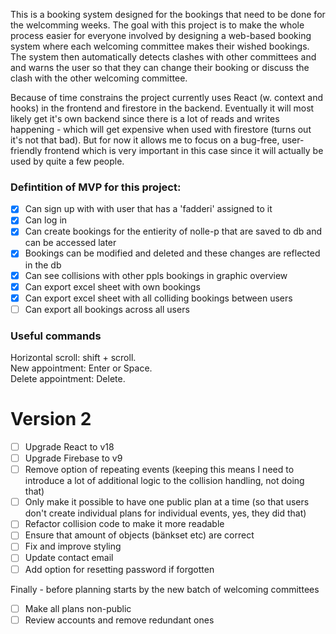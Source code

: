 This is a booking system designed for the bookings that need to be done for the welcomming weeks.
The goal with this project is to make the whole process easier for everyone involved by designing a web-based booking system where each welcoming committee makes their wished bookings. The system then automatically detects clashes with other committees and and warns the user so that they can change their booking or discuss the clash with the other welcoming committee.

Because of time constrains the project currently uses React (w. context and hooks) in the frontend and firestore in the backend. Eventually it will most likely get it's own backend since there is a lot of reads and writes happening - which will get expensive when used with firestore (turns out it's not that bad). But for now it allows me to focus on a bug-free, user-friendly frontend which is very important in this case since it will actually be used by quite a few people.

### Defintition of MVP for this project:

- [x] Can sign up with with user that has a 'fadderi' assigned to it
- [x] Can log in
- [x] Can create bookings for the entierity of nolle-p that are saved to db and can be accessed later
- [x] Bookings can be modified and deleted and these changes are reflected in the db
- [x] Can see collisions with other ppls bookings in graphic overview
- [X] Can export excel sheet with own bookings
- [X] Can export excel sheet with all colliding bookings between users
- [ ] Can export all bookings across all users

### Useful commands

Horizontal scroll: shift + scroll.  
New appointment: Enter or Space.  
Delete appointment: Delete. 

# Version 2

- [ ] Upgrade React to v18
- [ ] Upgrade Firebase to v9
- [ ] Remove option of repeating events (keeping this means I need to introduce a lot of additional logic to the collision handling, not doing that)
- [ ] Only make it possible to have one public plan at a time (so that users don't create individual plans for individual events, yes, they did that)
- [ ] Refactor collision code to make it more readable
- [ ] Ensure that amount of objects (bänkset etc) are correct
- [ ] Fix and improve styling
- [ ] Update contact email
- [ ] Add option for resetting password if forgotten

Finally - before planning starts by the new batch of welcoming committees
- [ ] Make all plans non-public
- [ ] Review accounts and remove redundant ones
